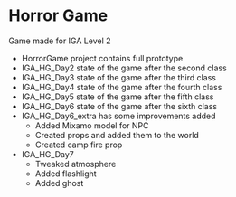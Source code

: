 # Horror Game

Game made for IGA Level 2

* HorrorGame project contains full prototype
* IGA_HG_Day2 state of the game after the second class
* IGA_HG_Day3 state of the game after the third class
* IGA_HG_Day4 state of the game after the fourth class
* IGA_HG_Day5 state of the game after the fifth class
* IGA_HG_Day6 state of the game after the sixth class
* IGA_HG_Day6_extra has some improvements added
  * Added Mixamo model for NPC
  * Created props and added them to the world
  * Created camp fire prop
* IGA_HG_Day7
  * Tweaked atmosphere
  * Added flashlight
  * Added ghost
